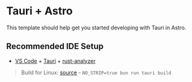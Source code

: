 # Tauri + Astro

This template should help get you started developing with Tauri in Astro.

## Recommended IDE Setup

- [VS Code](https://code.visualstudio.com/) + [Tauri](https://marketplace.visualstudio.com/items?itemName=tauri-apps.tauri-vscode) + [rust-analyzer](https://marketplace.visualstudio.com/items?itemName=rust-lang.rust-analyzer)

> Build for Linux: [source](https://github.com/tauri-apps/tauri/issues/11149#issuecomment-2377043191) - `NO_STRIP=true bun run tauri build`
